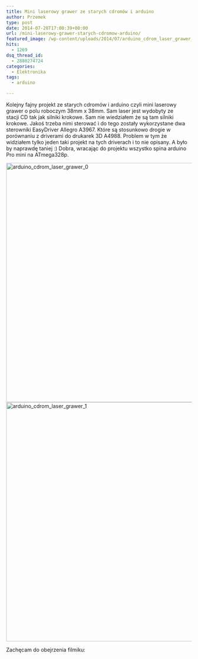 ```yaml
---
title: Mini laserowy grawer ze starych cdromów i arduino
author: Przemek
type: post
date: 2014-07-28T17:00:39+00:00
url: /mini-laserowy-grawer-starych-cdromow-arduino/
featured_image: /wp-content/uploads/2014/07/arduino_cdrom_laser_grawer_0.jpg
hits:
  - 1269
dsq_thread_id:
  - 2880274724
categories:
  - Elektronika
tags:
  - arduino

---
```

Kolejny fajny projekt ze starych cdromów i arduino czyli mini laserowy grawer o polu roboczym 38mm x 38mm. Sam laser jest wydobyty ze stacji CD tak jak silniki krokowe. Sam nie wiedziałem że są tam silniki krokowe. Jakoś trzeba nimi sterować i do tego zostały wykorzystane dwa sterowniki EasyDriver Allegro A3967. Które są stosunkowo drogie w porównaniu z driverami do drukarek 3D A4988. Problem w tym że widziałem tylko jeden taki projekt na tych driverach i to nie opisany. A było by naprawdę taniej :) Dobra, wracając do projektu wszystko spina arduino Pro mini na ATmega328p.

[<img class="aligncenter size-full wp-image-7388" src="http://techfreak.pl/wp-content/uploads/2014/07/arduino_cdrom_laser_grawer_0.jpg" alt="arduino_cdrom_laser_grawer_0" width="1000" height="650" />][1] [<img class="aligncenter size-full wp-image-7389" src="http://techfreak.pl/wp-content/uploads/2014/07/arduino_cdrom_laser_grawer_1.jpg" alt="arduino_cdrom_laser_grawer_1" width="1000" height="650" />][2]

Zachęcam do obejrzenia filmiku:



&nbsp;

&nbsp;

 [1]: http://techfreak.pl/wp-content/uploads/2014/07/arduino_cdrom_laser_grawer_0.jpg
 [2]: http://techfreak.pl/wp-content/uploads/2014/07/arduino_cdrom_laser_grawer_1.jpg
